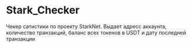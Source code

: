 # Stark_Checker
Чекер сатистики по проекту StarkNet. Выдает адресс аккаунта, количество транзакций, баланс всех токенов в USDT и дату последней транзакции
